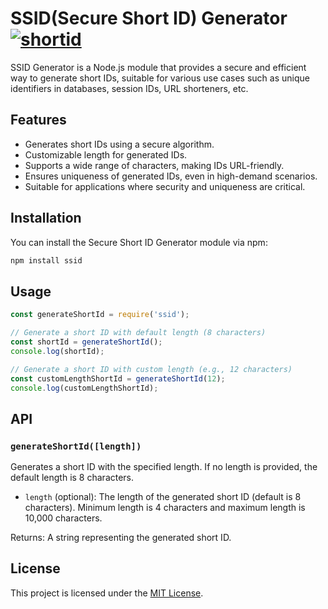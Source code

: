 # SSID(Secure Short ID) Generator [![shortid](https://img.shields.io/npm/dm/ssid.svg)](https://www.npmjs.org/package/ssid)

SSID Generator is a Node.js module that provides a secure and efficient way to generate short IDs, suitable for various use cases such as unique identifiers in databases, session IDs, URL shorteners, etc.

## Features

- Generates short IDs using a secure algorithm.
- Customizable length for generated IDs.
- Supports a wide range of characters, making IDs URL-friendly.
- Ensures uniqueness of generated IDs, even in high-demand scenarios.
- Suitable for applications where security and uniqueness are critical.

## Installation

You can install the Secure Short ID Generator module via npm:

```bash
npm install ssid
```

## Usage

```javascript
const generateShortId = require('ssid');

// Generate a short ID with default length (8 characters)
const shortId = generateShortId();
console.log(shortId);

// Generate a short ID with custom length (e.g., 12 characters)
const customLengthShortId = generateShortId(12);
console.log(customLengthShortId);
```

## API

### `generateShortId([length])`

Generates a short ID with the specified length. If no length is provided, the default length is 8 characters.

- `length` (optional): The length of the generated short ID (default is 8 characters). Minimum length is 4 characters and maximum length is 10,000 characters.

Returns: A string representing the generated short ID.

## License

This project is licensed under the [MIT License](LICENSE).
